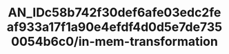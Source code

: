 ---  
schema: schema:AN_IDc58b742f30def6afe03edc2feaf933a17f1a90e4efdf4d0d5e7de7350054b6c0/in-mem-transformation  
title: AN_IDc58b742f30def6afe03edc2feaf933a17f1a90e4efdf4d0d5e7de7350054b6c0/in-mem-transformation  
organization: Sample Department  
notes: Used in 2 lineage(s)  
resources:  
  - name: AN_IDc58b742f30def6afe03edc2feaf933a17f1a90e4efdf4d0d5e7de7350054b6c0/in-mem-transformation 
    url: in-mem://AN_IDc58b742f30def6afe03edc2feaf933a17f1a90e4efdf4d0d5e7de7350054b6c0/in-mem-transformation 
    format : DataFrame  
license: None  
category:
  - Education  
maintainer: User  
maintainer_email: UserMail  
---